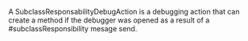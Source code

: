 A SubclassResponsabilityDebugAction is a debugging action that can create a method if the debugger was opened as a result of a #subclassResponsibility mesage send.

